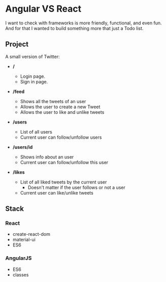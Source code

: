 # Angular VS React

I want to check with frameworks is more friendly, functional, and even fun. And for that I wanted to build something more that just a Todo list.

## Project
A small version of Twitter:

* **/**
  * Login page.
  * Sign in page.

* **/feed**

  * Shows all the tweets of an user
  * Allows the user to create a new Tweet
  * Allows the user to like and unlike tweets

* **/users**
  * List of all users
  * Current user can follow/unfollow users

* **/users/id**
  * Shows info about an user
  * Current user can follow/unfollow this user

* **/likes**
  * List of all liked tweets by the current user
    * Doesn't matter if the user follows or not a user
  * Current user can like/unlike tweets


## Stack

### React
* create-react-dom
* material-ui
* ES6

### AngularJS
* ES6
* classes
